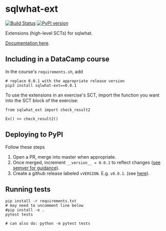 sqlwhat-ext
===========

[![Build Status](https://travis-ci.org/datacamp/sqlwhat-ext.svg?branch=master)](https://travis-ci.org/datacamp/sqlwhat-ext)
[![PyPI version](https://badge.fury.io/py/sqlwhat-ext.svg)](https://badge.fury.io/py/sqlwhat-ext)

Extensions (high-level SCTs) for sqlwhat.

[Documentation here](http://sqlwhat-ext.readthedocs.io/).

Including in a DataCamp course
------------------------------

In the course's `requirements.sh`, add

```
# replace 0.0.1 with the appropriate release version
pip3 install sqlwhat-ext==0.0.1
```

To use the extensions in an exercise's SCT, import the function you want into the SCT block of the exercise:

```
from sqlwhat_ext import check_result2

Ex() >> check_result2()
```

Deploying to PyPI
----------------------------

Follow these steps

1. Open a PR, merge into master when appropriate.
2. Once merged, increment `__version__ = 0.0.1` to reflect changes ([see semver for guidance](http://semver.org/)).
3. Create a github release labeled `vVERSION`. E.g. `v0.0.1`. (see [here](https://help.github.com/articles/creating-releases/)).


Running tests
-------------

```
pip install -r requirements.txt
# may need to uncomment line below
#pip install -e .
pytest tests

# can also do: python -m pytest tests
```
